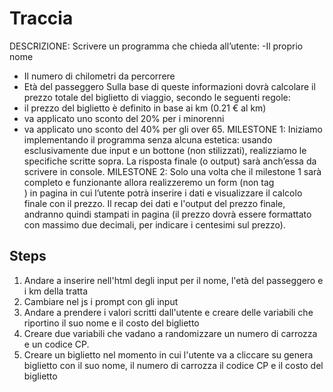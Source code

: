 # Traccia

DESCRIZIONE:
Scrivere un programma che chieda all’utente:
-Il proprio nome

- Il numero di chilometri da percorrere
- Età del passeggero
  Sulla base di queste informazioni dovrà calcolare il prezzo totale del biglietto di viaggio, secondo le seguenti regole:
- il prezzo del biglietto è definito in base ai km (0.21 € al km)
- va applicato uno sconto del 20% per i minorenni
- va applicato uno sconto del 40% per gli over 65.
  MILESTONE 1:
  Iniziamo implementando il programma senza alcuna estetica: usando esclusivamente due input e un bottone (non stilizzati), realizziamo le specifiche scritte sopra. La risposta finale (o output) sarà anch’essa da scrivere in console.
  MILESTONE 2:
  Solo una volta che il milestone 1 sarà completo e funzionante allora realizzeremo un form (non tag <form>) in pagina in cui l’utente potrà inserire i dati e visualizzare il calcolo finale con il prezzo.
  Il recap dei dati e l'output del prezzo finale, andranno quindi stampati in pagina (il prezzo dovrà essere formattato con massimo due decimali, per indicare i centesimi sul prezzo).

## Steps

1. Andare a inserire nell'html degli input per il nome, l'età del passeggero e i km della tratta
1. Cambiare nel js i prompt con gli input
1. Andare a prendere i valori scritti dall'utente e creare delle variabili che riportino il suo nome e il costo del biglietto
1. Creare due variabili che vadano a randomizzare un numero di carrozza e un codice CP.
1. Creare un biglietto nel momento in cui l'utente va a cliccare su genera biglietto con il suo nome, il numero di carrozza il codice CP e il costo del biglietto
